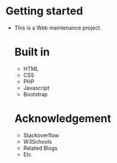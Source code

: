 # Getting started
<ul> 
  <li> This is a Web maintenance project. </li>
  

# Built in

<ul> 
  
  <li> HTML </li>
  <li> CSS </li> 
  <li> PHP </li>
  <li> Javascript </li>
  <li> Bootstrap </li>
  
</ul>

# Acknowledgement

<ul> 
  <li> Stackoverflow </li>
  <li> W3Schools </li>
  <li> Related Blogs </li>
  <li> Etc </li>

</ul>
